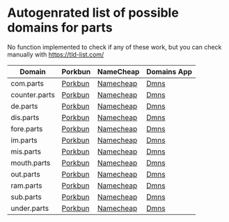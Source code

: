 # Autogenrated list of possible domains for parts

No function implemented to check if any of these work, but you can check manually with https://tld-list.com/

| Domain | Porkbun | NameCheap | Domains App |
|---|---|---|---|
| com.parts | [Porkbun](https://porkbun.com/checkout/search?prb=e814663da1&tlds=&idnLanguage=&search=search&q=com.parts) | [Namecheap](https://www.namecheap.com/domains/registration/results/?domain=com.parts) | [Dmns](https://dmns.app/domains?q=com.parts) |
| counter.parts | [Porkbun](https://porkbun.com/checkout/search?prb=e814663da1&tlds=&idnLanguage=&search=search&q=counter.parts) | [Namecheap](https://www.namecheap.com/domains/registration/results/?domain=counter.parts) | [Dmns](https://dmns.app/domains?q=counter.parts) |
| de.parts | [Porkbun](https://porkbun.com/checkout/search?prb=e814663da1&tlds=&idnLanguage=&search=search&q=de.parts) | [Namecheap](https://www.namecheap.com/domains/registration/results/?domain=de.parts) | [Dmns](https://dmns.app/domains?q=de.parts) |
| dis.parts | [Porkbun](https://porkbun.com/checkout/search?prb=e814663da1&tlds=&idnLanguage=&search=search&q=dis.parts) | [Namecheap](https://www.namecheap.com/domains/registration/results/?domain=dis.parts) | [Dmns](https://dmns.app/domains?q=dis.parts) |
| fore.parts | [Porkbun](https://porkbun.com/checkout/search?prb=e814663da1&tlds=&idnLanguage=&search=search&q=fore.parts) | [Namecheap](https://www.namecheap.com/domains/registration/results/?domain=fore.parts) | [Dmns](https://dmns.app/domains?q=fore.parts) |
| im.parts | [Porkbun](https://porkbun.com/checkout/search?prb=e814663da1&tlds=&idnLanguage=&search=search&q=im.parts) | [Namecheap](https://www.namecheap.com/domains/registration/results/?domain=im.parts) | [Dmns](https://dmns.app/domains?q=im.parts) |
| mis.parts | [Porkbun](https://porkbun.com/checkout/search?prb=e814663da1&tlds=&idnLanguage=&search=search&q=mis.parts) | [Namecheap](https://www.namecheap.com/domains/registration/results/?domain=mis.parts) | [Dmns](https://dmns.app/domains?q=mis.parts) |
| mouth.parts | [Porkbun](https://porkbun.com/checkout/search?prb=e814663da1&tlds=&idnLanguage=&search=search&q=mouth.parts) | [Namecheap](https://www.namecheap.com/domains/registration/results/?domain=mouth.parts) | [Dmns](https://dmns.app/domains?q=mouth.parts) |
| out.parts | [Porkbun](https://porkbun.com/checkout/search?prb=e814663da1&tlds=&idnLanguage=&search=search&q=out.parts) | [Namecheap](https://www.namecheap.com/domains/registration/results/?domain=out.parts) | [Dmns](https://dmns.app/domains?q=out.parts) |
| ram.parts | [Porkbun](https://porkbun.com/checkout/search?prb=e814663da1&tlds=&idnLanguage=&search=search&q=ram.parts) | [Namecheap](https://www.namecheap.com/domains/registration/results/?domain=ram.parts) | [Dmns](https://dmns.app/domains?q=ram.parts) |
| sub.parts | [Porkbun](https://porkbun.com/checkout/search?prb=e814663da1&tlds=&idnLanguage=&search=search&q=sub.parts) | [Namecheap](https://www.namecheap.com/domains/registration/results/?domain=sub.parts) | [Dmns](https://dmns.app/domains?q=sub.parts) |
| under.parts | [Porkbun](https://porkbun.com/checkout/search?prb=e814663da1&tlds=&idnLanguage=&search=search&q=under.parts) | [Namecheap](https://www.namecheap.com/domains/registration/results/?domain=under.parts) | [Dmns](https://dmns.app/domains?q=under.parts) |
